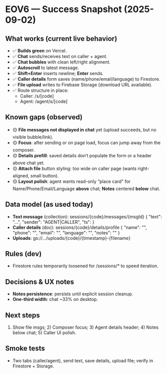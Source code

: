 ﻿# EOV6 — Success Snapshot (2025-09-02)

## What works (current live behavior)
- ✅ **Builds green** on Vercel.
- ✅ **Chat** sends/receives text on caller + agent.
- ✅ **Chat bubbles** with clean left/right alignment.
- ✅ **Autoscroll** to latest message.
- ✅ **Shift+Enter** inserts newline; **Enter** sends.
- ✅ **Caller details** form saves (name/phone/email/language) to Firestore.
- ✅ **File upload** writes to Firebase Storage (download URL available).
- ✅ Route structure in place:
  - Caller: /s/[code]
  - Agent: /agent/s/[code]

## Known gaps (observed)
- 🟡 **File messages not displayed in chat** yet (upload succeeds, but no visible bubble/link).
- 🟡 **Focus**: after sending or on page load, focus can jump away from the composer.
- 🟡 **Details prefill**: saved details don’t populate the form or a header above chat yet.
- 🟡 **Attach file** button styling: too wide on caller page (wants right-aligned, small button).
- 🟡 **Layout polish**: agent wants read-only “place card” for Name/Phone/Email/Language **above** chat; **Notes** centered **below** chat.

## Data model (as used today)
- **Text message** (collection): sessions/{code}/messages/{msgId}
  { "text": "...", "sender": "AGENT|CALLER", "ts": <number> }
- **Caller details** (doc): sessions/{code}/details/profile
  { "name": "", "phone": "", "email": "", "language": "", "notes": "" }
- **Uploads**: gs://.../uploads/{code}/{timestamp}-{filename}

## Rules (dev)
- Firestore rules temporarily loosened for /sessions/* to speed iteration.

## Decisions & UX notes
- **Notes persistence**: persists until explicit session cleanup.
- **One-third width**: chat ~33% on desktop.

## Next steps
1) Show file msgs; 2) Composer focus; 3) Agent details header; 4) Notes below chat; 5) Caller UI polish.

## Smoke tests
- Two tabs (caller/agent), send text, save details, upload file; verify in Firestore + Storage.
